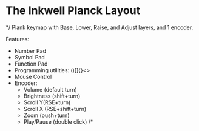 # The Inkwell Planck Layout

*/
Plank keymap with Base, Lower, Raise, and Adjust layers, and 1 encoder.

Features:
- Number Pad
- Symbol Pad
- Function Pad
- Programming utilities: ()[]{}<>
- Mouse Control
- Encoder:
  - Volume (default turn)
  - Brightness (shift+turn)
  - Scroll Y(RSE+turn)
  - Scroll X (RSE+shift+turn)
  - Zoom (push+turn)
  - Play/Pause (double click)
/*
